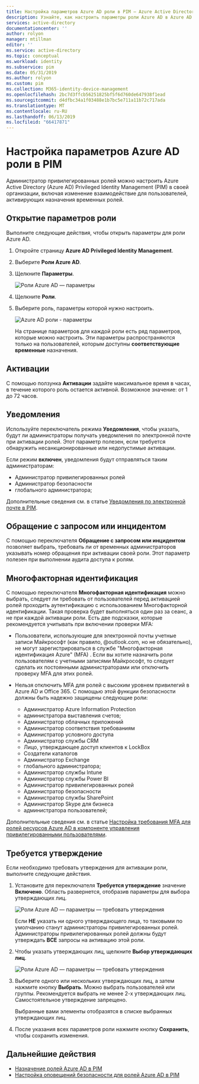 ```yaml
---
title: Настройка параметров Azure AD роли в PIM — Azure Active Directory | Документация Майкрософт
description: Узнайте, как настроить параметры роли Azure AD в Azure AD Privileged Identity Management (PIM).
services: active-directory
documentationcenter: ''
author: rolyon
manager: mtillman
editor: ''
ms.service: active-directory
ms.topic: conceptual
ms.workload: identity
ms.subservice: pim
ms.date: 05/31/2019
ms.author: rolyon
ms.custom: pim
ms.collection: M365-identity-device-management
ms.openlocfilehash: 2bc7d3ffcb56251825bf5f6d760de647938f1ead
ms.sourcegitcommit: d4dfbc34a1f03488e1b7bc5e711a11b72c717ada
ms.translationtype: MT
ms.contentlocale: ru-RU
ms.lasthandoff: 06/13/2019
ms.locfileid: "66417871"
---
```

# <a name="configure-azure-ad-role-settings-in-pim"></a>Настройка параметров Azure AD роли в PIM

Администратор привилегированных ролей можно настроить Azure Active Directory (Azure AD) Privileged Identity Management (PIM) в своей организации, включая изменение взаимодействие для пользователей, активирующих назначения временных ролей.

## <a name="open-role-settings"></a>Открытие параметров роли

Выполните следующие действия, чтобы открыть параметры для роли Azure AD.

1. Откройте страницу **Azure AD Privileged Identity Management**.

1. Выберите **Роли Azure AD**.

1. Щелкните **Параметры**.

    ![Роли Azure AD — параметры](./media/pim-how-to-change-default-settings/pim-directory-roles-settings.png)

1. Щелкните **Роли**.

1. Выберите роль, параметры которой нужно настроить.

    ![Azure AD роли - параметры](./media/pim-how-to-change-default-settings/pim-directory-roles-settings-role.png)

    На странице параметров для каждой роли есть ряд параметров, которые можно настроить. Эти параметры распространяются только на пользователей, которым доступны **соответствующие** **временные** назначения.

## <a name="activations"></a>Активации

С помощью ползунка **Активации** задайте максимальное время в часах, в течение которого роль остается активной. Возможное значение: от 1 до 72 часов.

## <a name="notifications"></a>Уведомления

Используйте переключатель режима **Уведомления**, чтобы указать, будут ли администраторы получать уведомления по электронной почте при активации ролей. Этот параметр полезен, если требуется обнаружить несанкционированные или недопустимые активации.

Если режим **включен**, уведомления будут отправляться таким администраторам:

- Администратор привилегированных ролей
- Администратор безопасности
- глобального администратора;

Дополнительные сведения см. в статье [Уведомления по электронной почте в PIM](pim-email-notifications.md).

## <a name="incidentrequest-ticket"></a>Обращение с запросом или инцидентом

С помощью переключателя **Обращение с запросом или инцидентом** позволяет выбрать, требовать ли от временных администраторов указывать номер обращения при активации своей роли. Этот параметр полезен при выполнении аудита доступа к ролям.

## <a name="multi-factor-authentication"></a>Многофакторная идентификация

С помощью переключателя **Многофакторная идентификация** можно выбрать, следует ли требовать от пользователей перед активацией ролей проходить аутентификацию с использованием Многофакторной идентификации. Такая проверка будет выполняться один раз за сеанс, а не при каждой активации роли. Есть две подсказки, которые рекомендуется учитывать при включении проверки MFA:

* Пользователи, использующие для электронной почты учетные записи Майкрософт (как правило, @outlook.com, но не обязательно), не могут зарегистрироваться в службе "Многофакторная идентификация Azure" (MFA) . Если вы хотите назначить роли пользователям с учетными записями Майкрософт, то следует сделать их постоянными администраторами или отключить проверку MFA для этих ролей.
* Нельзя отключить MFA для ролей с высоким уровнем привилегий в Azure AD и Office 365. С помощью этой функции безопасности должны быть надежно защищены следующие роли:  
  
  * Администратор Azure Information Protection
  * администратора выставления счетов;
  * Администратор облачных приложений
  * Администратор соответствия требованиям
  * Администратор условного доступа
  * Администратор службы CRM
  * Лицо, утверждающее доступ клиентов к LockBox
  * Создатели каталогов
  * Администратор Exchange
  * глобального администратора;
  * Администратор службы Intune
  * Администратор службы Power BI
  * Администратор привилегированных ролей
  * Администратор безопасности
  * Администратор службы SharePoint
  * Администратор Skype для бизнеса
  * администратора пользователей;

Дополнительные сведения см. в статье [Настройка требования MFA для ролей ресурсов Azure AD в компоненте управления привилегированными пользователями](pim-how-to-require-mfa.md).

## <a name="require-approval"></a>Требуется утверждение

Если необходимо требовать утверждения для активации роли, выполните следующие действия.

1. Установите для переключателя **Требуется утверждение** значение **Включено**. Область развернется, отобразив параметры для выбора утверждающих лиц.

    ![Роли Azure AD — параметры — требовать утверждения](./media/pim-how-to-change-default-settings/pim-directory-roles-settings-require-approval.png)

    Если **НЕ** указать ни одного утверждающего лица, то таковыми по умолчанию станут администраторы привилегированных ролей. Администраторы привилегированных ролей должны будут утверждать **ВСЕ** запросы на активацию этой роли.

1. Чтобы указать утверждающих лиц, щелкните **Выбор утверждающих лиц**.

    ![Роли Azure AD — параметры — требовать утверждения](./media/pim-how-to-change-default-settings/pim-directory-roles-settings-require-approval-select-approvers.png)

1. Выберите одного или нескольких утверждающих лиц, а затем нажмите кнопку **Выбрать**. Можно выбрать пользователей или группы. Рекомендуется выбрать не менее 2-х утверждающих лиц. Самостоятельное утверждение запрещено.

    Выбранные вами элементы отобразятся в списке выбранных утверждающих лиц.

1. После указания всех параметров роли нажмите кнопку **Сохранить**, чтобы сохранить изменения.


<!--PLACEHOLDER: Need an explanation of what the temporary Global Administrator setting is for.-->

## <a name="next-steps"></a>Дальнейшие действия

- [Назначение ролей Azure AD в PIM](pim-how-to-add-role-to-user.md)
- [Настройка оповещений безопасности для ролей Azure AD в PIM](pim-how-to-configure-security-alerts.md)
